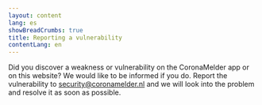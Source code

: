 ```yaml
---
layout: content
lang: es
showBreadCrumbs: true
title: Reporting a vulnerability
contentLang: en
---
```



Did you discover a weakness or vulnerability on the CoronaMelder app or on this website? We would like to be informed if you do. Report the vulnerability to [security@coronamelder.nl](mailto:security@coronamelder.nl) and we will look into the problem and resolve it as soon as possible.
